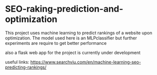 # SEO-raking-prediction-and-optimization

This project uses machine learning to predict rankings   of a website upon  optimization. The  model  used here is an MLPclassifier but further experiments are require to  get better performance

also  a flask web app for  the project is currently under development

useful links:  https://www.searchviu.com/en/machine-learning-seo-predicting-rankings/

